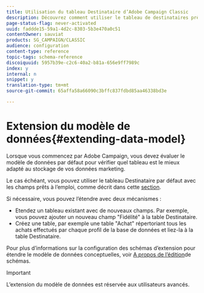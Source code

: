 ```yaml
---
title: Utilisation du tableau Destinataire d’Adobe Campaign Classic
description: Découvrez comment utiliser le tableau de destinataires prêt à l’emploi dans Adobe Campaign Classic lors de la conception de votre modèle de données.
page-status-flag: never-activated
uuid: faddde15-59a1-4d2c-8303-5b3e470a0c51
contentOwner: sauviat
products: SG_CAMPAIGN/CLASSIC
audience: configuration
content-type: reference
topic-tags: schema-reference
discoiquuid: 5957b39e-c2c6-40a2-b81a-656e9ff7989c
index: y
internal: n
snippet: y
translation-type: tm+mt
source-git-commit: 65affa58a66090c3bffc837fdbd85aa46338bd3e

---
```



# Extension du modèle de données{#extending-data-model}

Lorsque vous commencez par Adobe Campaign, vous devez évaluer le modèle de données par défaut pour vérifier quel tableau est le mieux adapté au stockage de vos données marketing.

Le cas échéant, vous pouvez utiliser le tableau Destinataire par défaut avec les champs prêts à l’emploi, comme décrit dans cette [section](../../configuration/using/default-recipient-table.md).

Si nécessaire, vous pouvez l’étendre avec deux mécanismes :

* Etendez un tableau existant avec de nouveaux champs. Par exemple, vous pouvez ajouter un nouveau champ &quot;Fidélité&quot; à la table Destinataire.
* Créez une table, par exemple une table &quot;Achat&quot; répertoriant tous les achats effectués par chaque profil de la base de données et liez-la à la table Destinataire.

Pour plus d’informations sur la configuration des schémas d’extension pour étendre le modèle de données conceptuelles, voir [A propos de l’édition](../../configuration/using/about-schema-edition.md)de schémas.

>[!IMPORTANT]
>
>L’extension du modèle de données est réservée aux utilisateurs avancés.
